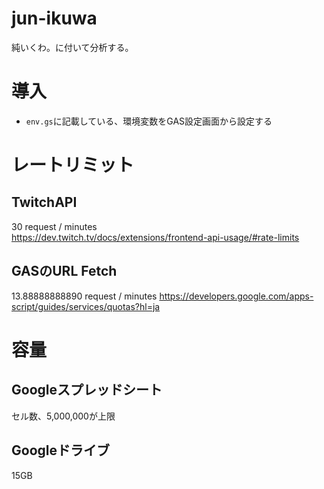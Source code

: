 # jun-ikuwa
純いくわ。に付いて分析する。

# 導入
- `env.gs`に記載している、環境変数をGAS設定画面から設定する  

# レートリミット

## TwitchAPI
30 request / minutes  
https://dev.twitch.tv/docs/extensions/frontend-api-usage/#rate-limits

## GASのURL Fetch
13.88888888890 request / minutes
https://developers.google.com/apps-script/guides/services/quotas?hl=ja

# 容量

## Googleスプレッドシート
セル数、5,000,000が上限

## Googleドライブ
15GB
